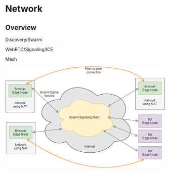 # Network

## Overview

Discovery/Swarm

WebRTC/Signaling/ICE

Mesh

![Signal Mesh Diagram](diagrams/network-overview.png)
